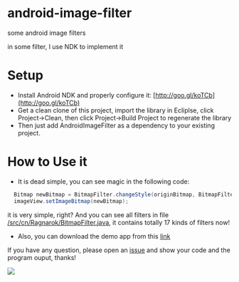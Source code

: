 android-image-filter
====================

some android image filters

in some filter, I use NDK to implement it

# Setup

- Install Android NDK and properly configure it: [http://goo.gl/koTCb](http://goo.gl/koTCb)
- Get a clean clone of this project, import the library in Ecliplse, click Project->Clean, then click Project->Build Project
to regenerate the library
- Then just add AndroidImageFilter as a dependency to your existing project.

# How to Use it

- It is dead simple, you can see magic in the following code:

```Java
  Bitmap newBitmap = BitmapFilter.changeStyle(originBitmap, BitmapFilter.BLUR_STYLE);
  imageView.setImageBitmap(newBitmap);
```

it is very simple, right? And you can see all filters in file [/src/cn/Ragnarok/BitmapFilter.java][3], it contains totally
17 kinds of filters now!

- Also, you can download the demo app from this [link][1]


If you have any question, please open an [issue][4] and show your code and the program ouput, thanks!

 ![][2]

[1]: http://s.yunio.com/lYlEKr
[2]: http://i46.tinypic.com/263hff8.jpg
[3]: https://github.com/ragnraok/android-image-filter/blob/master/src/cn/Ragnarok/BitmapFilter.java
[4]: https://github.com/ragnraok/android-image-filter/issues?state=open

